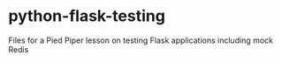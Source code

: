 # python-flask-testing
Files for a Pied Piper lesson on testing Flask applications including mock Redis
